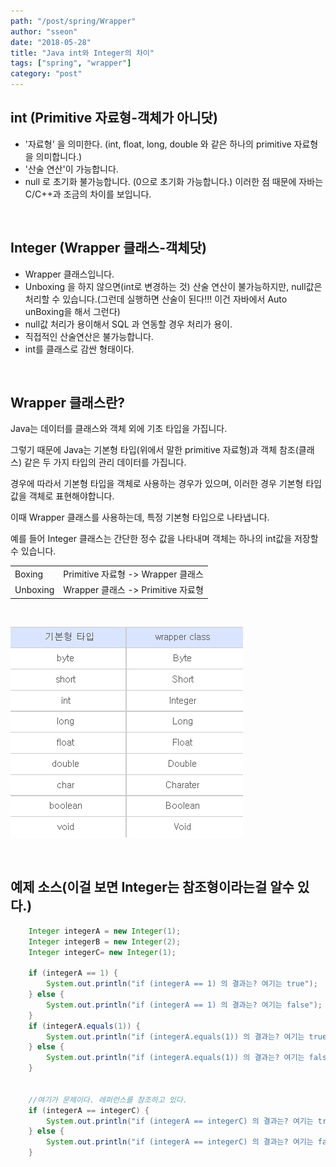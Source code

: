 ```yaml
---
path: "/post/spring/Wrapper"
author: "sseon"
date: "2018-05-28"
title: "Java int와 Integer의 차이"
tags: ["spring", "wrapper"]
category: "post"
---
```


## **int (Primitive 자료형-객체가 아니닷)**

- '자료형' 을 의미한다. (int, float, long, double 와 같은 하나의 primitive 자료형을 의미합니다.)
- '산술 연산'이 가능합니다.
- null 로 초기화 불가능합니다. (0으로 초기화 가능합니다.) 
이러한 점 때문에 자바는 C/C++과 조금의 차이를 보입니다.

<br/>

## **Integer (Wrapper 클래스-객체닷)**

- Wrapper 클래스입니다.
- Unboxing 을 하지 않으면(int로 변경하는 것) 산술 연산이 불가능하지만, null값은 처리할 수 있습니다.(그런데 실행하면 산술이 된다!!! 이건 자바에서 Auto unBoxing을 해서 그런다)
- null값 처리가 용이해서 SQL 과 연동할 경우 처리가 용이.
- 직접적인 산술연산은 불가능합니다.
- int를 클래스로 감싼 형태이다.

<br/>

## **Wrapper 클래스란?**

Java는 데이터를 클래스와 객체 외에 기초 타입을 가집니다.
<br/>

그렇기 때문에 Java는 기본형 타입(위에서 말한 primitive 자료형)과 객체 참조(클래스) 같은 두 가지 타입의 관리 데이터를 가집니다.
<br/>

경우에 따라서 기본형 타입을 객체로 사용하는 경우가 있으며, 이러한 경우 기본형 타입 값을 객체로 표현해야합니다.
<br/>

이때 Wrapper 클래스를 사용하는데, 특정 기본형 타입으로 나타냅니다. 
<br/>

예를 들어 Integer 클래스는 간단한 정수 값을 나타내며 객체는 하나의 int값을 저장할 수 있습니다.
<br/>

| | |
|-|-|
|Boxing   |Primitive 자료형 -> Wrapper 클래스|
|Unboxing |Wrapper 클래스 -> Primitive 자료형|

<br/>

![사진](https://github.com/SeonHyungJo/SeonHyungJo.github.io/blob/java/assets/img/int_Integer.png?raw=true)

<br/>

## 예제 소스(이걸 보면 Integer는 참조형이라는걸 알수 있다.)

```java
    Integer integerA = new Integer(1);
    Integer integerB = new Integer(2);
    Integer integerC= new Integer(1);

    if (integerA == 1) {
        System.out.println("if (integerA == 1) 의 결과는? 여기는 true");
    } else {
        System.out.println("if (integerA == 1) 의 결과는? 여기는 false");
    }
    if (integerA.equals(1)) {
        System.out.println("if (integerA.equals(1)) 의 결과는? 여기는 true");
    } else {
        System.out.println("if (integerA.equals(1)) 의 결과는? 여기는 false");
    }


    //여기가 문제이다. 레퍼런스를 참조하고 있다.
    if (integerA == integerC) {
        System.out.println("if (integerA == integerC) 의 결과는? 여기는 true");
    } else {
        System.out.println("if (integerA == integerC) 의 결과는? 여기는 false");
    }
```